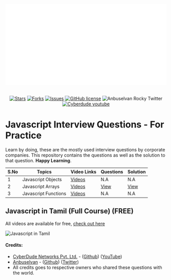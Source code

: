 <div align="center">
   <img src="./assets/img/header.svg" alt="Learn more from cyberdude networks."/>
   
<br> 
<br>

[![Stars](https://img.shields.io/github/stars/anburocky3/javascript-interview-questions)](https://github.com/anburocky3/javascript-interview-questions)
[![Forks](https://img.shields.io/github/forks/anburocky3/javascript-interview-questions)](https://github.com/anburocky3/javascript-interview-questions)
[![Issues](https://img.shields.io/github/issues/anburocky3/javascript-interview-questions)](https://github.com/anburocky3/javascript-interview-questions/issues)
[![GitHub license](https://img.shields.io/github/license/anburocky3/javascript-interview-questions)](https://github.com/anburocky3/javascript-interview-questions)
![Anbuselvan Rocky Twitter](https://img.shields.io/twitter/url?style=social&url=https%3A%2F%2Fgithub.com%2Fanburocky3%2Fjavascript-interview-questions)
[![Cyberdude youtube](https://img.shields.io/youtube/channel/subscribers/UCteUj8bL1ppZcS70UCWrVfw?style=social)](https://www.youtube.com/c/cyberdudenetworks)

</div>


# Javascript Interview Questions - For Practice

Learn by doing, these are the mostly used interview questions by corporate companies. This repository contains the questions as well as the solution to that question. **Happy Learning**.

<div style="width:100%">
   
| S.No | Topics                | Video Links | Questions                                | Solution                                 |
| ---- | --------------------- | ----------- | ---------------------------------------- | ---------------------------------------- |
| 1    | Javascript Objects    | [Videos](https://www.youtube.com/watch?v=iKD8RZoXrLQ&list=PL73Obo20O_7ihsIM5K-hHYPrcqkkdQcLa&index=36) | N.A                                      | N.A                                      |
| 2    | Javascript Arrays     | [Videos](https://www.youtube.com/watch?v=iKD8RZoXrLQ&list=PL73Obo20O_7ihsIM5K-hHYPrcqkkdQcLa&index=50) | [View](./javascript-arrays/questions.md) | [View](./javascript-arrays/solutions.md) |
| 3    | Javascript Functions  | [Videos](https://www.youtube.com/watch?v=iKD8RZoXrLQ&list=PL73Obo20O_7ihsIM5K-hHYPrcqkkdQcLa&index=70) | N.A                                      | N.A                                      |

</div>



## Javascript in Tamil (Full Course) (FREE)

All videos are available for free, [check out here](https://www.youtube.com/c/cyberdudenetworks)

![Javascript in Tamil](https://user-images.githubusercontent.com/15264938/121434190-952f8c80-c99a-11eb-84d1-c62749fdda2a.png)


#### Credits:

- [CyberDude Networks Pvt. Ltd.](https://cyberdudenetworks.com) - ([Github](https://github.com/orgs/CyberdudeNetworks/)) ([YouTube](https://youtube.com/c/cyberdudenetworks))
- [Anbuselvan](https://facebook.com/anburocky3) - ([Github](https://github.com/orgs/CyberdudeNetworks/)) ([Twitter](https://twitter.com/anbuselvanrocky))
- All credits goes to respective owners who shared these questions with the world.
